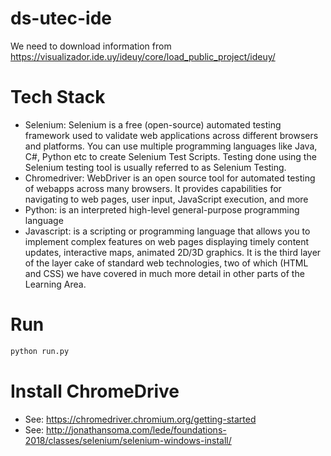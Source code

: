 # ds-utec-ide
We need to download information from https://visualizador.ide.uy/ideuy/core/load_public_project/ideuy/

# Tech Stack
 - Selenium: Selenium is a free (open-source) automated testing framework used to validate web applications across different browsers and platforms. You can use multiple programming languages like Java, C#, Python etc to create Selenium Test Scripts. Testing done using the Selenium testing tool is usually referred to as Selenium Testing.
 - Chromedriver: WebDriver is an open source tool for automated testing of webapps across many browsers. It provides capabilities for navigating to web pages, user input, JavaScript execution, and more
 - Python: is an interpreted high-level general-purpose programming language
 - Javascript: is a scripting or programming language that allows you to implement complex features on web pages  displaying timely content updates, interactive maps, animated 2D/3D graphics. It is the third layer of the layer cake of standard web technologies, two of which (HTML and CSS) we have covered in much more detail in other parts of the Learning Area.

# Run

```bash
python run.py
```

# Install ChromeDrive
 - See: https://chromedriver.chromium.org/getting-started
 - See: http://jonathansoma.com/lede/foundations-2018/classes/selenium/selenium-windows-install/


